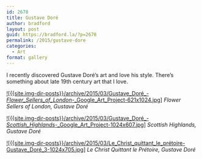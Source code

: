 ```yaml
---
id: 2678
title: Gustave Doré
author: bradford
layout: post
guid: https://bradford.la/?p=2678
permalink: /2015/gustave-dore
categories:
  - Art
format: gallery
---
```

I recently discovered Gustave Doré&#8217;s art and love his style. There&#8217;s something about late 19th century art that I love.<!--more-->


[![{{site.img-dir-posts}}/archive/2015/03/Gustave_Doré_-_Flower_Sellers_of_London_-_Google_Art_Project-621x1024.jpg]]({{site.img-dir-posts}}/archive/2015/03/Gustave_Doré_-_Flower_Sellers_of_London_-_Google_Art_Project.jpg)
_Flower Sellers of London, Gustave Doré_


[![{{site.img-dir-posts}}/archive/2015/03/Gustave_Doré_-_Scottish_Highlands_-_Google_Art_Project-1024x607.jpg]]({{site.img-dir-posts}}/archive/2015/03/Gustave_Doré_-_Scottish_Highlands_-_Google_Art_Project.jpg)
_Scottish Highlands, Gustave Doré_


[![{{site.img-dir-posts}}/archive/2015/03/Le_Christ_quittant_le_prétoire-Gustave_Doré_3-1024x705.jpg]]({{site.img-dir-posts}}/archive/2015/03/Le_Christ_quittant_le_prétoire-Gustave_Doré_3.jpg)
_Le Christ Quittant le Prétoire, Gustave Doré_
